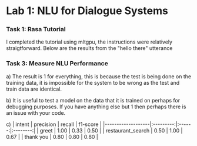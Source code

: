 # Lab 1: NLU for Dialogue Systems 

### Task 1: Rasa Tutorial 
I completed the tutorial using mltgpu, the instructions were relatively straigtforward. Below are the results from the "hello there" utterance


### Task 3: Measure NLU Performance

a) The result is 1 for everything, this is because the test is being done on the training data, it is impossible for the system to be wrong as the test and train data are identical. 

b) It is useful to test a model on the data that it is trained on perhaps for debugging purposes. If you have anything else but 1 then perhaps there is an issue with your code.

c) 
| intent            | precision | recall | f1-score |
|-------------------|:---------:|:------:|:--------:|
| greet             |    1.00   |  0.33  |   0.50   |
| restaurant_search |    0.50   |  1.00  |   0.67   |
| thank you         |    0.80   |  0.80  |   0.80   |



